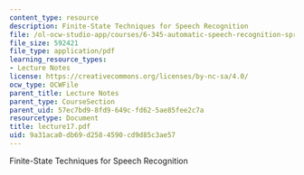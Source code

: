 ```yaml
---
content_type: resource
description: Finite-State Techniques for Speech Recognition
file: /ol-ocw-studio-app/courses/6-345-automatic-speech-recognition-spring-2003/9a31aca0db69d2584590cd9d85c3ae57_lecture17.pdf
file_size: 592421
file_type: application/pdf
learning_resource_types:
- Lecture Notes
license: https://creativecommons.org/licenses/by-nc-sa/4.0/
ocw_type: OCWFile
parent_title: Lecture Notes
parent_type: CourseSection
parent_uid: 57ec7bd9-8fd9-649c-fd62-5ae85fee2c7a
resourcetype: Document
title: lecture17.pdf
uid: 9a31aca0-db69-d258-4590-cd9d85c3ae57
---
```

Finite-State Techniques for Speech Recognition